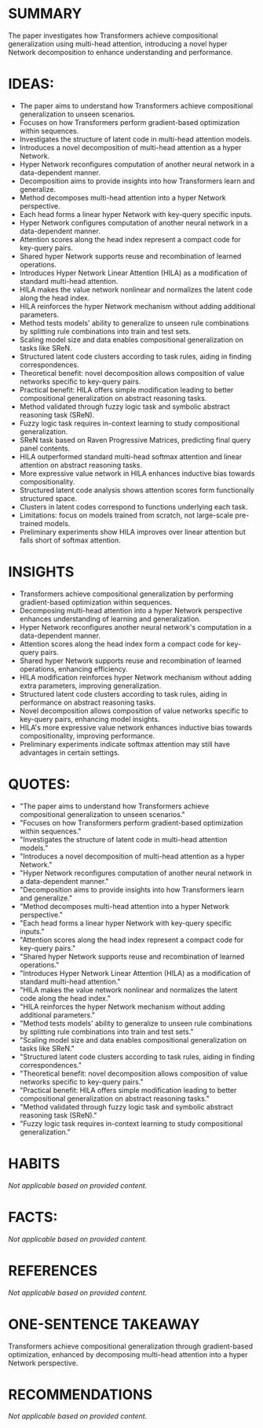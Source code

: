 # SUMMARY
The paper investigates how Transformers achieve compositional generalization using multi-head attention, introducing a novel hyper Network decomposition to enhance understanding and performance.

# IDEAS:
- The paper aims to understand how Transformers achieve compositional generalization to unseen scenarios.
- Focuses on how Transformers perform gradient-based optimization within sequences.
- Investigates the structure of latent code in multi-head attention models.
- Introduces a novel decomposition of multi-head attention as a hyper Network.
- Hyper Network reconfigures computation of another neural network in a data-dependent manner.
- Decomposition aims to provide insights into how Transformers learn and generalize.
- Method decomposes multi-head attention into a hyper Network perspective.
- Each head forms a linear hyper Network with key-query specific inputs.
- Hyper Network configures computation of another neural network in a data-dependent manner.
- Attention scores along the head index represent a compact code for key-query pairs.
- Shared hyper Network supports reuse and recombination of learned operations.
- Introduces Hyper Network Linear Attention (HILA) as a modification of standard multi-head attention.
- HILA makes the value network nonlinear and normalizes the latent code along the head index.
- HILA reinforces the hyper Network mechanism without adding additional parameters.
- Method tests models' ability to generalize to unseen rule combinations by splitting rule combinations into train and test sets.
- Scaling model size and data enables compositional generalization on tasks like SReN.
- Structured latent code clusters according to task rules, aiding in finding correspondences.
- Theoretical benefit: novel decomposition allows composition of value networks specific to key-query pairs.
- Practical benefit: HILA offers simple modification leading to better compositional generalization on abstract reasoning tasks.
- Method validated through fuzzy logic task and symbolic abstract reasoning task (SReN).
- Fuzzy logic task requires in-context learning to study compositional generalization.
- SReN task based on Raven Progressive Matrices, predicting final query panel contents.
- HILA outperformed standard multi-head softmax attention and linear attention on abstract reasoning tasks.
- More expressive value network in HILA enhances inductive bias towards compositionality.
- Structured latent code analysis shows attention scores form functionally structured space.
- Clusters in latent codes correspond to functions underlying each task.
- Limitations: focus on models trained from scratch, not large-scale pre-trained models.
- Preliminary experiments show HILA improves over linear attention but falls short of softmax attention.

# INSIGHTS
- Transformers achieve compositional generalization by performing gradient-based optimization within sequences.
- Decomposing multi-head attention into a hyper Network perspective enhances understanding of learning and generalization.
- Hyper Network reconfigures another neural network's computation in a data-dependent manner.
- Attention scores along the head index form a compact code for key-query pairs.
- Shared hyper Network supports reuse and recombination of learned operations, enhancing efficiency.
- HILA modification reinforces hyper Network mechanism without adding extra parameters, improving generalization.
- Structured latent code clusters according to task rules, aiding in performance on abstract reasoning tasks.
- Novel decomposition allows composition of value networks specific to key-query pairs, enhancing model insights.
- HILA's more expressive value network enhances inductive bias towards compositionality, improving performance.
- Preliminary experiments indicate softmax attention may still have advantages in certain settings.

# QUOTES:
- "The paper aims to understand how Transformers achieve compositional generalization to unseen scenarios."
- "Focuses on how Transformers perform gradient-based optimization within sequences."
- "Investigates the structure of latent code in multi-head attention models."
- "Introduces a novel decomposition of multi-head attention as a hyper Network."
- "Hyper Network reconfigures computation of another neural network in a data-dependent manner."
- "Decomposition aims to provide insights into how Transformers learn and generalize."
- "Method decomposes multi-head attention into a hyper Network perspective."
- "Each head forms a linear hyper Network with key-query specific inputs."
- "Attention scores along the head index represent a compact code for key-query pairs."
- "Shared hyper Network supports reuse and recombination of learned operations."
- "Introduces Hyper Network Linear Attention (HILA) as a modification of standard multi-head attention."
- "HILA makes the value network nonlinear and normalizes the latent code along the head index."
- "HILA reinforces the hyper Network mechanism without adding additional parameters."
- "Method tests models' ability to generalize to unseen rule combinations by splitting rule combinations into train and test sets."
- "Scaling model size and data enables compositional generalization on tasks like SReN."
- "Structured latent code clusters according to task rules, aiding in finding correspondences."
- "Theoretical benefit: novel decomposition allows composition of value networks specific to key-query pairs."
- "Practical benefit: HILA offers simple modification leading to better compositional generalization on abstract reasoning tasks."
- "Method validated through fuzzy logic task and symbolic abstract reasoning task (SReN)."
- "Fuzzy logic task requires in-context learning to study compositional generalization."

# HABITS
*Not applicable based on provided content.*

# FACTS:
*Not applicable based on provided content.*

# REFERENCES
*Not applicable based on provided content.*

# ONE-SENTENCE TAKEAWAY
Transformers achieve compositional generalization through gradient-based optimization, enhanced by decomposing multi-head attention into a hyper Network perspective.

# RECOMMENDATIONS
*Not applicable based on provided content.*